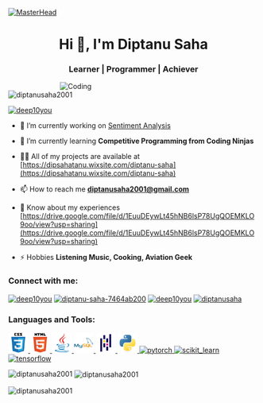 [![MasterHead](https://www.google.com/url?sa=i&url=https%3A%2F%2Fgithub.com%2Fmappum%2Fgitbanner&psig=AOvVaw2DNa6tqAch-bqPqBvahrIJ&ust=1697821175631000&source=images&cd=vfe&opi=89978449&ved=0CBEQjRxqFwoTCOiEsPLKgoIDFQAAAAAdAAAAABAE)](https://diptanusaha2001.io)
<h1 align="center">Hi 👋, I'm Diptanu Saha</h1>
<h3 align="center">Learner | Programmer | Achiever</h3>
<img align = "right" alt = "Coding" width = "400" src = "https://cdn.dribble.com/users/1162077/screenshots/3848914/programmer.gif">

<p align="left"> <img src="https://komarev.com/ghpvc/?username=diptanusaha2001&label=Profile%20views&color=0e75b6&style=flat" alt="diptanusaha2001" /> </p>

<p align="left"> <a href="https://twitter.com/deep10you" target="blank"><img src="https://img.shields.io/twitter/follow/deep10you?logo=twitter&style=for-the-badge" alt="deep10you" /></a> </p>

- 🔭 I’m currently working on [Sentiment Analysis](https://github.com/diptanusaha2001/Sentiment-Analysis-Project)

- 🌱 I’m currently learning **Competitive Programming from Coding Ninjas**

- 👨‍💻 All of my projects are available at [https://dipsahatanu.wixsite.com/diptanu-saha](https://dipsahatanu.wixsite.com/diptanu-saha)

- 📫 How to reach me **diptanusaha2001@gmail.com**

- 📄 Know about my experiences [https://drive.google.com/file/d/1EuuDEywLt45hNB6lsP78UgQOEMKLO9oo/view?usp=sharing](https://drive.google.com/file/d/1EuuDEywLt45hNB6lsP78UgQOEMKLO9oo/view?usp=sharing)

- ⚡ Hobbies **Listening Music, Cooking, Aviation Geek**

<h3 align="left">Connect with me:</h3>
<p align="left">
<a href="https://twitter.com/deep10you" target="blank"><img align="center" src="https://raw.githubusercontent.com/rahuldkjain/github-profile-readme-generator/master/src/images/icons/Social/twitter.svg" alt="deep10you" height="30" width="40" /></a>
<a href="https://linkedin.com/in/diptanu-saha-7464ab200" target="blank"><img align="center" src="https://raw.githubusercontent.com/rahuldkjain/github-profile-readme-generator/master/src/images/icons/Social/linked-in-alt.svg" alt="diptanu-saha-7464ab200" height="30" width="40" /></a>
<a href="https://instagram.com/deep10you" target="blank"><img align="center" src="https://raw.githubusercontent.com/rahuldkjain/github-profile-readme-generator/master/src/images/icons/Social/instagram.svg" alt="deep10you" height="30" width="40" /></a>
<a href="https://www.leetcode.com/diptanusaha" target="blank"><img align="center" src="https://raw.githubusercontent.com/rahuldkjain/github-profile-readme-generator/master/src/images/icons/Social/leet-code.svg" alt="diptanusaha" height="30" width="40" /></a>
</p>

<h3 align="left">Languages and Tools:</h3>
<p align="left"> <a href="https://www.w3schools.com/css/" target="_blank" rel="noreferrer"> <img src="https://raw.githubusercontent.com/devicons/devicon/master/icons/css3/css3-original-wordmark.svg" alt="css3" width="40" height="40"/> </a> <a href="https://www.w3.org/html/" target="_blank" rel="noreferrer"> <img src="https://raw.githubusercontent.com/devicons/devicon/master/icons/html5/html5-original-wordmark.svg" alt="html5" width="40" height="40"/> </a> <a href="https://www.java.com" target="_blank" rel="noreferrer"> <img src="https://raw.githubusercontent.com/devicons/devicon/master/icons/java/java-original.svg" alt="java" width="40" height="40"/> </a> <a href="https://www.mysql.com/" target="_blank" rel="noreferrer"> <img src="https://raw.githubusercontent.com/devicons/devicon/master/icons/mysql/mysql-original-wordmark.svg" alt="mysql" width="40" height="40"/> </a> <a href="https://pandas.pydata.org/" target="_blank" rel="noreferrer"> <img src="https://raw.githubusercontent.com/devicons/devicon/2ae2a900d2f041da66e950e4d48052658d850630/icons/pandas/pandas-original.svg" alt="pandas" width="40" height="40"/> </a> <a href="https://www.python.org" target="_blank" rel="noreferrer"> <img src="https://raw.githubusercontent.com/devicons/devicon/master/icons/python/python-original.svg" alt="python" width="40" height="40"/> </a> <a href="https://pytorch.org/" target="_blank" rel="noreferrer"> <img src="https://www.vectorlogo.zone/logos/pytorch/pytorch-icon.svg" alt="pytorch" width="40" height="40"/> </a> <a href="https://scikit-learn.org/" target="_blank" rel="noreferrer"> <img src="https://upload.wikimedia.org/wikipedia/commons/0/05/Scikit_learn_logo_small.svg" alt="scikit_learn" width="40" height="40"/> </a> <a href="https://www.tensorflow.org" target="_blank" rel="noreferrer"> <img src="https://www.vectorlogo.zone/logos/tensorflow/tensorflow-icon.svg" alt="tensorflow" width="40" height="40"/> </a> </p>

<p><img align="left" src="https://github-readme-stats.vercel.app/api/top-langs?username=diptanusaha2001&show_icons=true&locale=en&layout=compact" alt="diptanusaha2001" /></p>

<p>&nbsp;<img align="center" src="https://github-readme-stats.vercel.app/api?username=diptanusaha2001&show_icons=true&locale=en" alt="diptanusaha2001" /></p>

<p><img align="center" src="https://github-readme-streak-stats.herokuapp.com/?user=diptanusaha2001&" alt="diptanusaha2001" /></p>
